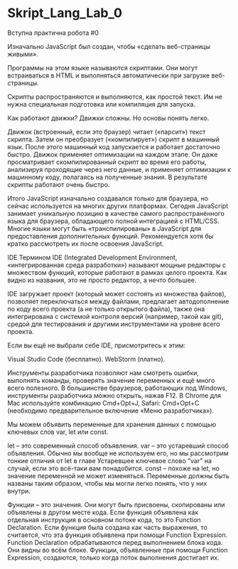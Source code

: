 # Skript_Lang_Lab_0

Вступна практична робота #0

Изначально JavaScript был создан, чтобы «сделать веб-страницы живыми».

Программы на этом языке называются скриптами. Они могут встраиваться в HTML и выполняться автоматически при загрузке веб-страницы.

Скрипты распространяются и выполняются, как простой текст. Им не нужна специальная подготовка или компиляция для запуска.

Как работают движки?
Движки сложны. Но основы понять легко.

Движок (встроенный, если это браузер) читает («парсит») текст скрипта.
Затем он преобразует («компилирует») скрипт в машинный язык.
После этого машинный код запускается и работает достаточно быстро.
Движок применяет оптимизации на каждом этапе. Он даже просматривает скомпилированный скрипт во время его работы, анализируя проходящие через него данные, и применяет оптимизации к машинному коду, полагаясь на полученные знания. В результате скрипты работают очень быстро.

Итого
JavaScript изначально создавался только для браузера, но сейчас используется на многих других платформах.
Сегодня JavaScript занимает уникальную позицию в качестве самого распространённого языка для браузера, обладающего полной интеграцией с HTML/CSS.
Многие языки могут быть «транспилированы» в JavaScript для предоставления дополнительных функций. Рекомендуется хотя бы кратко рассмотреть их после освоения JavaScript.

IDE
Термином IDE (Integrated Development Environment, «интегрированная среда разработки») называют мощные редакторы с множеством функций, которые работают в рамках целого проекта. Как видно из названия, это не просто редактор, а нечто большее.

IDE загружает проект (который может состоять из множества файлов), позволяет переключаться между файлами, предлагает автодополнение по коду всего проекта (а не только открытого файла), также она интегрирована с системой контроля версий (например, такой как git), средой для тестирования и другими инструментами на уровне всего проекта.

Если вы ещё не выбрали себе IDE, присмотритесь к этим:

Visual Studio Code (бесплатно).
WebStorm (платно).

Инструменты разработчика позволяют нам смотреть ошибки, выполнять команды, проверять значение переменных и ещё много всего полезного.
В большинстве браузеров, работающих под Windows, инструменты разработчика можно открыть, нажав F12. В Chrome для Mac используйте комбинацию Cmd+Opt+J, Safari: Cmd+Opt+C (необходимо предварительное включение «Меню разработчика»).

Мы можем объявить переменные для хранения данных с помощью ключевых слов var, let или const.

let – это современный способ объявления.
var – это устаревший способ объявления. Обычно мы вообще не используем его, но мы рассмотрим тонкие отличия от let в главе Устаревшее ключевое слово "var" на случай, если это всё-таки вам понадобится.
const – похоже на let, но значение переменной не может изменяться.
Переменные должны быть названы таким образом, чтобы мы могли легко понять, что у них внутри.

Функции – это значения. Они могут быть присвоены, скопированы или объявлены в другом месте кода.
Если функция объявлена как отдельная инструкция в основном потоке кода, то это Function Declaration.
Если функция была создана как часть выражения, то считается, что эта функция объявлена при помощи Function Expression.
Function Declaration обрабатываются перед выполнением блока кода. Они видны во всём блоке.
Функции, объявленные при помощи Function Expression, создаются, только когда поток выполнения достигает их.
